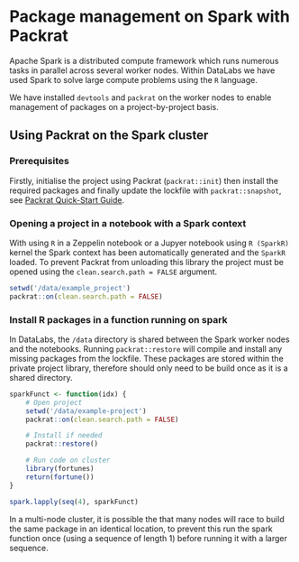 # Package management on Spark with Packrat

Apache Spark is a distributed compute framework which runs numerous tasks in
parallel across several worker nodes. Within DataLabs we have used Spark to
solve large compute problems using the `R` language.

We have installed `devtools` and `packrat` on the worker nodes to enable
management of packages on a project-by-project basis.

## Using Packrat on the Spark cluster

### Prerequisites

Firstly, initialise the project using Packrat (`packrat::init`) then install the
required packages and finally update the lockfile with `packrat::snapshot`, see
[Packrat Quick-Start Guide](./packrat.md).

### Opening a project in a notebook with a Spark context

With using `R` in a Zeppelin notebook or a Jupyer notebook using `R (SparkR)`
kernel the Spark context has been automatically generated and the `SparkR`
loaded. To prevent Packrat from unloading this library the project must be
opened using the `clean.search.path = FALSE` argument.

```R
setwd('/data/example_project')
packrat::on(clean.search.path = FALSE)
```

### Install R packages in a function running on spark

In DataLabs, the `/data` directory is shared between the Spark worker nodes and
the notebooks. Running `packrat::restore` will compile and install any missing
packages from the lockfile. These packages are stored within the private project
library, therefore should only need to be build once as it is a shared
directory.

```R
sparkFunct <- function(idx) {
    # Open project
    setwd('/data/example-project')
    packrat::on(clean.search.path = FALSE)

    # Install if needed
    packrat::restore()

    # Run code on cluster
    library(fortunes)
    return(fortune())
}

spark.lapply(seq(4), sparkFunct)
```

In a multi-node cluster, it is possible the that many nodes will race to build
the same package in an identical location, to prevent this run the spark
function once (using a sequence of length 1) before running it with a larger
sequence.

